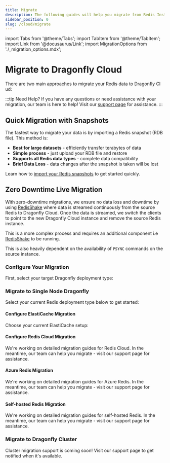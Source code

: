 ```yaml
---
title: Migrate
description: The following guides will help you migrate from Redis Instances to Dragonfly Cloud
sidebar_position: 0
slug: /cloud/migrate
---
```


import Tabs from '@theme/Tabs';
import TabItem from '@theme/TabItem';
import Link from '@docusaurus/Link';
import MigrationOptions from './_migration_options.mdx';

# Migrate to Dragonfly Cloud

There are two main approaches to migrate your Redis data to Dragonfly Cl  ud:

:::tip Need Help?
If you have any questions or need assistance with your migration, our team is here to help! Visit our <u>[support page](https://www.dragonflydb.io/docs/cloud/support)</u> for assistance.
:::

## Quick Migration with Snapshots

The fastest way to migrate your data is by importing a Redis snapshot (RDB file). This method is:
- **Best for large datasets** - efficiently transfer terabytes of data
- **Simple process** - just upload your RDB file and restore
- **Supports all Redis data types** - complete data compatibility
- **Brief Data Loss** - data changes after the snapshot is taken will be lost

Learn how to [import your Redis snapshots](/cloud/backups#importing-redis-backups-rdb) to get started quickly.

## Zero Downtime Live Migration

With zero-downtime migrations, we ensure no data loss and downtime by using [RedisShake](https://github.com/alibaba/RedisShake) where data is streamed continuously from the source Redis to Dragonfly Cloud. Once the data is streamed, we switch the clients to point to the new Dragonfly Cloud instance and remove the source Redis instance.

This is a more complex process and requires an additional component i.e [RedisShake](https://github.com/alibaba/RedisShake) to be running.

This is also heavily dependent on the availability of `PSYNC` commands on the source instance.

### Configure Your Migration

First, select your target Dragonfly deployment type:

<Tabs groupId="target-deployment" className="migration-tabs">
<TabItem value="single-node" label="Single Node Dragonfly" default>

### Migrate to Single Node Dragonfly

Select your current Redis deployment type below to get started:

<Tabs groupId="source-deployment" className="source-tabs">
  <TabItem value="elasticache" label="AWS ElastiCache" default>
    <div className="migration-source-config">
      <h4>Configure ElastiCache Migration</h4>
      <p>Choose your current ElastiCache setup:</p>
      <Tabs groupId="elasticache-mode">
        <TabItem value="cluster" label="Cluster Mode">
          <MigrationOptions isCluster={true} cloudProvider="AWS ElastiCache" />
        </TabItem>
        <TabItem value="single" label="Single Node">
          <MigrationOptions isCluster={false} cloudProvider="AWS ElastiCache" />
        </TabItem>
      </Tabs>
    </div>
  </TabItem>
  
  <TabItem value="redis-cloud" label="Redis Cloud">
    <div className="migration-source-config">
      <h4>Configure Redis Cloud Migration</h4>
      <p>We're working on detailed migration guides for Redis Cloud. In the meantime, our team can help you migrate - visit our <Link to="https://www.dragonflydb.io/docs/cloud/support">support page</Link> for assistance.</p>
    </div>
  </TabItem>
  
  <TabItem value="azure-redis" label="Azure Redis">
    <div className="migration-source-config">
      <h4>Azure Redis Migration</h4>
      <p>We're working on detailed migration guides for Azure Redis. In the meantime, our team can help you migrate - visit our <Link to="https://www.dragonflydb.io/docs/cloud/support">support page</Link> for assistance.</p>
    </div>
  </TabItem>

  <TabItem value="selfhosted" label="Self-hosted Redis">
    <div className="migration-source-config">
      <h4>Self-hosted Redis Migration</h4>
      <p>We're working on detailed migration guides for self-hosted Redis. In the meantime, our team can help you migrate - visit our <Link to="https://www.dragonflydb.io/docs/cloud/support">support page</Link> for assistance.</p>
    </div>
  </TabItem>
</Tabs>

</TabItem>

<TabItem value="cluster" label="Dragonfly Cluster">
  <div className="migration-source-config">
    <h3>Migrate to Dragonfly Cluster</h3>
    <p>Cluster migration support is coming soon! Visit our <Link to="https://www.dragonflydb.io/docs/cloud/support">support page</Link> to get notified when it's available.</p>
  </div>
</TabItem>

</Tabs>